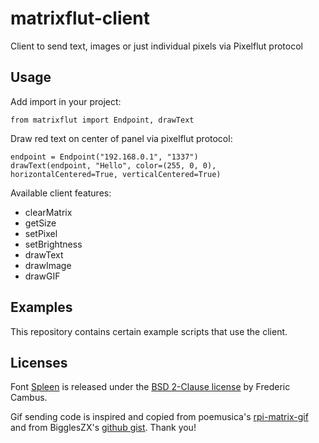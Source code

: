 # matrixflut-client

Client to send text, images or just individual pixels via Pixelflut protocol

## Usage

Add import in your project:

`from matrixflut import Endpoint, drawText`

Draw red text on center of panel via pixelflut protocol:

```
endpoint = Endpoint("192.168.0.1", "1337")
drawText(endpoint, "Hello", color=(255, 0, 0), horizontalCentered=True, verticalCentered=True)
```

Available client features:

* clearMatrix
* getSize
* setPixel
* setBrightness
* drawText
* drawImage
* drawGIF

## Examples

This repository contains certain example scripts that use the client.

## Licenses

Font [Spleen](https://github.com/fcambus/spleen) is released under the [BSD 2-Clause license](https://github.com/fcambus/spleen/blob/master/LICENSE) by Frederic Cambus.

Gif sending code is inspired and copied from poemusica's [rpi-matrix-gif](https://github.com/poemusica/rpi-matrix-gif) and from BigglesZX's [github gist](https://gist.github.com/BigglesZX/4016539). Thank you!

